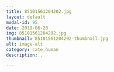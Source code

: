```yaml
---
title: 85101561204202.jpg
layout: default
modal-id: 95
date: 2019-06-28
img: 85101561204202.jpg
thumbnail: 85101561204202-thumbnail.jpg
alt: image-alt
category: cate_human
description: .

---
```

